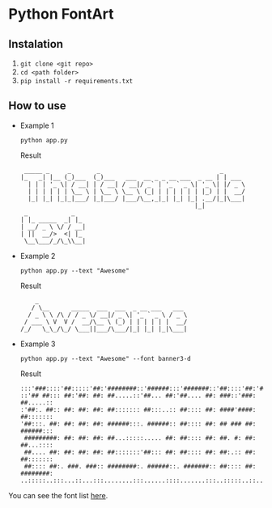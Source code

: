 # Python FontArt

## Instalation

1. `git clone <git repo>`
2. `cd <path folder>`
3. `pip install -r requirements.txt`

## How to use

- Example 1

    `python app.py`

    Result

    ```
     _____ _     _       _                                 _      
    |_   _| |__ (_)___  (_)___   ___  __ _ _ __ ___  _ __ | | ___ 
      | | | '_ \| / __| | / __| / __|/ _` | '_ ` _ \| '_ \| |/ _ \
      | | | | | | \__ \ | \__ \ \__ \ (_| | | | | | | |_) | |  __/
      |_| |_| |_|_|___/ |_|___/ |___/\__,_|_| |_| |_| .__/|_|\___|
                                                    |_|           
     _            _   
    | |_ _____  _| |_ 
    | __/ _ \ \/ / __|
    | ||  __/>  <| |_ 
     \__\___/_/\_\\__|
    ```

- Example 2

    `python app.py --text "Awesome"`

    Result

    ```
        _                                         
       / \__      _____  ___  ___  _ __ ___   ___ 
      / _ \ \ /\ / / _ \/ __|/ _ \| '_ ` _ \ / _ \
     / ___ \ V  V /  __/\__ \ (_) | | | | | |  __/
    /_/   \_\_/\_/ \___||___/\___/|_| |_| |_|\___|
    ```

- Example 3

    `python app.py --text "Awesome" --font banner3-d`

    Result

    ```
    :::'###::::'##:::::'##:'########::'######:::'#######::'##::::'##:'########:
    ::'## ##::: ##:'##: ##: ##.....::'##... ##:'##.... ##: ###::'###: ##.....::
    :'##:. ##:: ##: ##: ##: ##::::::: ##:::..:: ##:::: ##: ####'####: ##:::::::
    '##:::. ##: ##: ##: ##: ######:::. ######:: ##:::: ##: ## ### ##: ######:::
     #########: ##: ##: ##: ##...:::::..... ##: ##:::: ##: ##. #: ##: ##...::::
     ##.... ##: ##: ##: ##: ##:::::::'##::: ##: ##:::: ##: ##:.:: ##: ##:::::::
     ##:::: ##:. ###. ###:: ########:. ######::. #######:: ##:::: ##: ########:
    ..:::::..:::...::...:::........:::......::::.......:::..:::::..::........::
    ```

You can see the font list [here](http://www.figlet.org/fontdb.cgi).